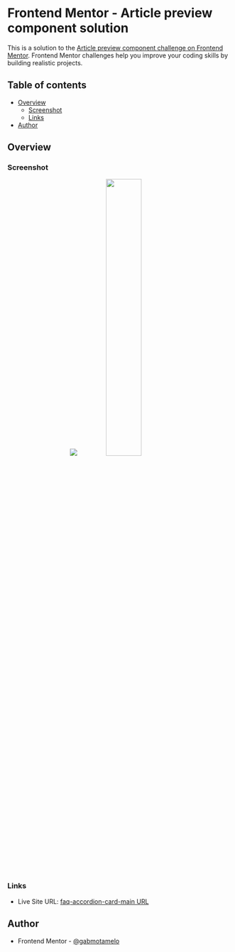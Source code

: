 # Frontend Mentor - Article preview component solution

This is a solution to the [Article preview component challenge on Frontend Mentor](https://www.frontendmentor.io/challenges/article-preview-component-dYBN_pYFT). Frontend Mentor challenges help you improve your coding skills by building realistic projects. 


## Table of contents

- [Overview](#overview)
  - [Screenshot](#screenshot)
  - [Links](#links)
- [Author](#author)

## Overview

### Screenshot


<p align="center">
  <img src="https://user-images.githubusercontent.com/88755473/143331780-3c341a12-574f-4e58-b740-514fb7ac6553.png">
  <img width="40%" src="https://user-images.githubusercontent.com/88755473/143331914-c33362f4-88ef-422f-b02f-9d3c95a1176b.png">
</p>

### Links

- Live Site URL: [faq-accordion-card-main URL](https://gabmotamelo.github.io/faq-accordion-card-main/)

## Author

- Frontend Mentor - [@gabmotamelo](https://www.frontendmentor.io/profile/gabmotamelo)
